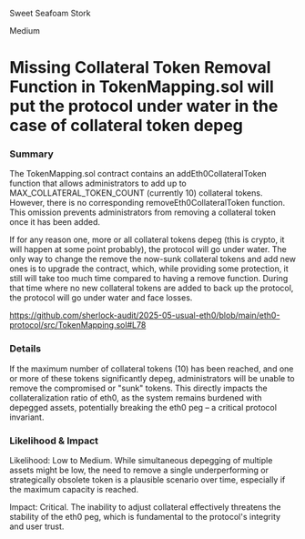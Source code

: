 Sweet Seafoam Stork

Medium

# Missing Collateral Token Removal Function in TokenMapping.sol will put the protocol under water in the case of collateral token depeg

### Summary

The TokenMapping.sol contract contains an addEth0CollateralToken function that allows administrators to add up to MAX_COLLATERAL_TOKEN_COUNT (currently 10) collateral tokens. However, there is no corresponding removeEth0CollateralToken function. This omission prevents administrators from removing a collateral token once it has been added. 

If for any reason one, more or all collateral tokens depeg (this is crypto, it will happen at some point probably), the protocol will go under water. The only way to change the remove the now-sunk collateral tokens and add new ones is to upgrade the contract, which, while providing some protection, it still will take too much time compared to having a remove function. During that time where no new collateral tokens are added to back up the protocol, the protocol will go under water and face losses.

https://github.com/sherlock-audit/2025-05-usual-eth0/blob/main/eth0-protocol/src/TokenMapping.sol#L78

### Details

If the maximum number of collateral tokens (10) has been reached, and one or more of these tokens significantly depeg, administrators will be unable to remove the compromised or "sunk" tokens. This directly impacts the collateralization ratio of eth0, as the system remains burdened with depegged assets, potentially breaking the eth0 peg – a critical protocol invariant.

### Likelihood & Impact
Likelihood: Low to Medium. While simultaneous depegging of multiple assets might be low, the need to remove a single underperforming or strategically obsolete token is a plausible scenario over time, especially if the maximum capacity is reached.

Impact: Critical. The inability to adjust collateral effectively threatens the stability of the eth0 peg, which is fundamental to the protocol's integrity and user trust.
